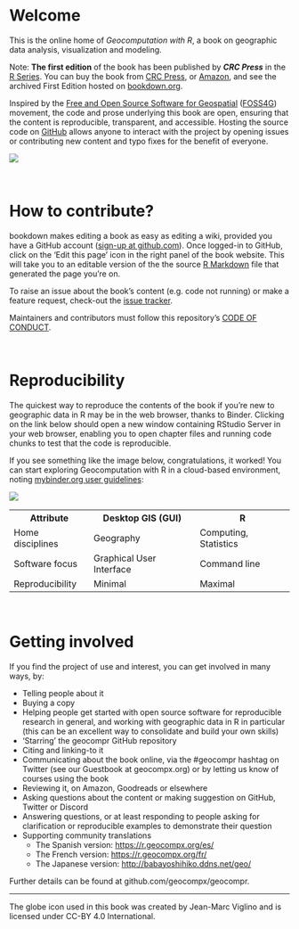 # Welcome

This is the online home of _Geocomputation with R_, a book on geographic data analysis, visualization and modeling.

Note: **The first edition** of the book has been published by ***CRC Press*** in the [R Series](https://www.routledge.com/Chapman--HallCRC-The-R-Series/book-series/CRCTHERSER). You can buy the book from [CRC Press](https://www.routledge.com/9781138304512), or [Amazon](https://www.amazon.com/Geocomputation-R-Robin-Lovelace-dp-0367670577/dp/0367670577/), and see the archived First Edition hosted on [bookdown.org](https://bookdown.org/robinlovelace/geocompr/).

Inspired by the <u>Free and Open Source Software for Geospatial</u> ([FOSS4G](https://foss4g.org/)) movement, the code and prose underlying this book are open, ensuring that the content is reproducible, transparent, and accessible. Hosting the source code on [GitHub](https://github.com/geocompx/geocompr) allows anyone to interact with the project by opening issues or contributing new content and typo fixes for the benefit of everyone.

![](https://r.geocompx.org/images/cover.png)

<br>

# How to contribute?

bookdown makes editing a book as easy as editing a wiki, provided you have a GitHub account ([sign-up at github.com](https://github.com/join)). Once logged-in to GitHub, click on the ‘Edit this page’ icon in the right panel of the book website. This will take you to an editable version of the the source [R Markdown](http://rmarkdown.rstudio.com/) file that generated the page you’re on.

To raise an issue about the book’s content (e.g. code not running) or make a feature request, check-out the [issue tracker](https://github.com/geocompx/geocompr/issues).

Maintainers and contributors must follow this repository’s [CODE OF CONDUCT](https://github.com/geocompx/geocompr/blob/main/CODE_OF_CONDUCT.md).

<br>

# Reproducibility

The quickest way to reproduce the contents of the book if you’re new to geographic data in R may be in the web browser, thanks to Binder. Clicking on the link below should open a new window containing RStudio Server in your web browser, enabling you to open chapter files and running code chunks to test that the code is reproducible.

If you see something like the image below, congratulations, it worked! You can start exploring Geocomputation with R in a cloud-based environment, noting [mybinder.org user guidelines](https://mybinder.readthedocs.io/en/latest/about/user-guidelines.html):

![](https://user-images.githubusercontent.com/1825120/134802314-6dd368c7-f5eb-4cd7-b8ff-428dfa93954c.png)

<table>
    <tr>
      <th>Attribute</th>
      <th>Desktop GIS (GUI)</th>
      <th>R</th>
    </tr>
    <tr>
      <td>Home disciplines</td>
      <td>Geography</td>
      <td>Computing, Statistics</td>
    </tr>
    <tr>
      <td>Software focus</td>
      <td>Graphical User Interface</td>
      <td>Command line</td>
    </tr>
    <tr>
      <td>Reproducibility</td>
      <td>Minimal</td>
      <td>Maximal</td>
    </tr>
</table>

<br>

# Getting involved

If you find the project of use and interest, you can get involved in many ways, by:

- Telling people about it
- Buying a copy
- Helping people get started with open source software for reproducible research in general, and working with geographic data in R in particular (this can be an excellent way to consolidate and build your own skills)
- ‘Starring’ the geocompr GitHub repository
- Citing and linking-to it
- Communicating about the book online, via the #geocompr hashtag on Twitter (see our Guestbook at geocompx.org) or by letting us know of courses using the book
- Reviewing it, on Amazon, Goodreads or elsewhere
- Asking questions about the content or making suggestion on GitHub, Twitter or Discord
- Answering questions, or at least responding to people asking for clarification or reproducible examples to demonstrate their question
- Supporting community translations
  - The Spanish version: https://r.geocompx.org/es/
  - The French version: https://r.geocompx.org/fr/
  - The Japanese version: http://babayoshihiko.ddns.net/geo/

Further details can be found at github.com/geocompx/geocompr.

<hr>

The globe icon used in this book was created by Jean-Marc Viglino and is licensed under CC-BY 4.0 International.
